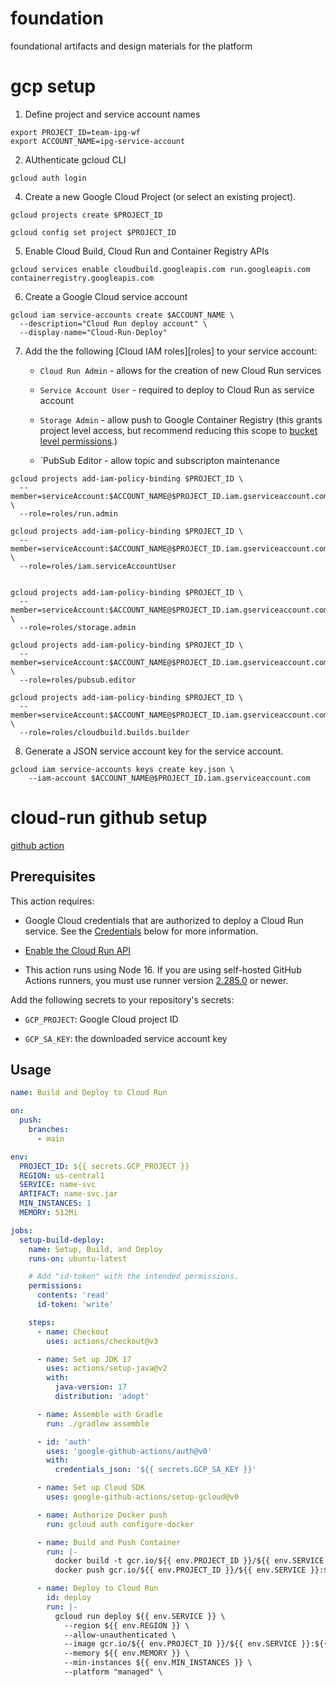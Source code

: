 # foundation
foundational artifacts and design materials for the platform



# gcp setup

1. Define project and service account names

```
export PROJECT_ID=team-ipg-wf
export ACCOUNT_NAME=ipg-service-account
```

2. AUthenticate gcloud CLI

```
gcloud auth login
```

4.  Create a new Google Cloud Project (or select an existing project).

```
gcloud projects create $PROJECT_ID

gcloud config set project $PROJECT_ID
```

5. Enable Cloud Build, Cloud Run and Container Registry APIs

```
gcloud services enable cloudbuild.googleapis.com run.googleapis.com containerregistry.googleapis.com
```

6. Create a Google Cloud service account

```
gcloud iam service-accounts create $ACCOUNT_NAME \
  --description="Cloud Run deploy account" \
  --display-name="Cloud-Run-Deploy"
```

7.  Add the the following [Cloud IAM roles][roles] to your service account:

    - `Cloud Run Admin` - allows for the creation of new Cloud Run services

    - `Service Account User` -  required to deploy to Cloud Run as service account

    - `Storage Admin` - allow push to Google Container Registry (this grants project level access, but recommend reducing this scope to [bucket level permissions](https://cloud.google.com/container-registry/docs/access-control#grant).)
    
    - `PubSub Editor -  allow topic and subscripton maintenance


```
gcloud projects add-iam-policy-binding $PROJECT_ID \
  --member=serviceAccount:$ACCOUNT_NAME@$PROJECT_ID.iam.gserviceaccount.com \
  --role=roles/run.admin

gcloud projects add-iam-policy-binding $PROJECT_ID \
  --member=serviceAccount:$ACCOUNT_NAME@$PROJECT_ID.iam.gserviceaccount.com \
  --role=roles/iam.serviceAccountUser


gcloud projects add-iam-policy-binding $PROJECT_ID \
  --member=serviceAccount:$ACCOUNT_NAME@$PROJECT_ID.iam.gserviceaccount.com \
  --role=roles/storage.admin
  
gcloud projects add-iam-policy-binding $PROJECT_ID \
  --member=serviceAccount:$ACCOUNT_NAME@$PROJECT_ID.iam.gserviceaccount.com \
  --role=roles/pubsub.editor

gcloud projects add-iam-policy-binding $PROJECT_ID \
  --member=serviceAccount:$ACCOUNT_NAME@$PROJECT_ID.iam.gserviceaccount.com \
  --role=roles/cloudbuild.builds.builder

```

8.  Generate a JSON service account key  for the service account.


```
gcloud iam service-accounts keys create key.json \
    --iam-account $ACCOUNT_NAME@$PROJECT_ID.iam.gserviceaccount.com
```    


# cloud-run github setup

[github action](https://github.com/google-github-actions/deploy-cloudrun)

## Prerequisites

This action requires:

-   Google Cloud credentials that are authorized to deploy a Cloud Run service.
    See the [Credentials](#credentials) below for more information.

-   [Enable the Cloud Run API](http://console.cloud.google.com/apis/library/run.googleapis.com)

-   This action runs using Node 16. If you are using self-hosted GitHub Actions
    runners, you must use runner version [2.285.0](https://github.com/actions/virtual-environments)
    or newer.
    


Add the following secrets to your repository's secrets:

- `GCP_PROJECT`: Google Cloud project ID

- `GCP_SA_KEY`: the downloaded service account key

## Usage

```yaml
name: Build and Deploy to Cloud Run

on:
  push:
    branches:
      - main

env:
  PROJECT_ID: ${{ secrets.GCP_PROJECT }}
  REGION: us-central1
  SERVICE: name-svc
  ARTIFACT: name-svc.jar
  MIN_INSTANCES: 1
  MEMORY: 512Mi

jobs:
  setup-build-deploy:
    name: Setup, Build, and Deploy
    runs-on: ubuntu-latest

    # Add "id-token" with the intended permissions.
    permissions:
      contents: 'read'
      id-token: 'write'

    steps:
      - name: Checkout
        uses: actions/checkout@v3

      - name: Set up JDK 17
        uses: actions/setup-java@v2
        with:
          java-version: 17
          distribution: 'adopt'

      - name: Assemble with Gradle
        run: ./gradlew assemble

      - id: 'auth'
        uses: 'google-github-actions/auth@v0'
        with:
          credentials_json: '${{ secrets.GCP_SA_KEY }}'

      - name: Set up Cloud SDK
        uses: google-github-actions/setup-gcloud@v0

      - name: Authorize Docker push
        run: gcloud auth configure-docker

      - name: Build and Push Container
        run: |-
          docker build -t gcr.io/${{ env.PROJECT_ID }}/${{ env.SERVICE }}:${{  github.sha }} --build-arg=JAR_FILE=build/libs/${{ env.ARTIFACT }} .
          docker push gcr.io/${{ env.PROJECT_ID }}/${{ env.SERVICE }}:${{  github.sha }}

      - name: Deploy to Cloud Run
        id: deploy
        run: |-
          gcloud run deploy ${{ env.SERVICE }} \
            --region ${{ env.REGION }} \
            --allow-unauthenticated \
            --image gcr.io/${{ env.PROJECT_ID }}/${{ env.SERVICE }}:${{  github.sha }} \
            --memory ${{ env.MEMORY }} \
            --min-instances ${{ env.MIN_INSTANCES }} \
            --platform "managed" \
      
```
